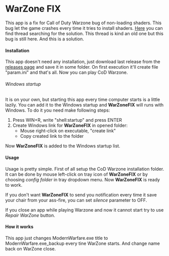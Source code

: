 # WarZone FIX

This app is a fix for Call of Duty Warzone bug of non-loading shaders. This bug let the game crashes every time it tries to install shaders. [Here](https://www.reddit.com/r/CODWarzone/comments/fhqt1t/pc_crash_investigation_warzone/) you can find thread searching for the solution. This thread is kind an old one but this bug is still here. And this is a solution.

#### Installation

This app doesn't need any installation, just download last release from the [releases page](https://github.com/cProff/wzfix/releases) and save it in some folder. On first execution it'll create file "param.ini" and that's all. Now you can play CoD Warzone. 

###### Windows startup

It is on your own, but starting this app every time computer starts is a little lazily. You can add it to the Windows startup and **WarZoneFIX** will runs with Windows. To do it you need make following steps:

1. Press WIN+R,  write "shell:startup" and press ENTER
2. Create Windows link for **WarZoneFIX** in opened folder:
   - Mouse right-click on executable, "create link"
   - Copy created link to the folder

Now **WarZoneFIX** is added to the Windows startup list. 

#### Usage

Usage is pretty simple. First of all setup the CoD Warzone installation folder. It can be done by mouse left-click on tray icon of **WarZoneFIX** or by choosing *config folder* in tray dropdown menu. Now **WarZoneFIX** is ready to work.

If you don't want **WarZoneFIX** to send you notification every time it save your chair from your ass-fire, you can set *silence* parameter to OFF. 

If you close an app while playing Warzone and now it cannot start try to use *Repair WarZone* button.

#### How it works

This app just changes ModernWarfare.exe title to  ModernWarfare.exe_backup every tine WarZone starts. And change name back on WarZone close.